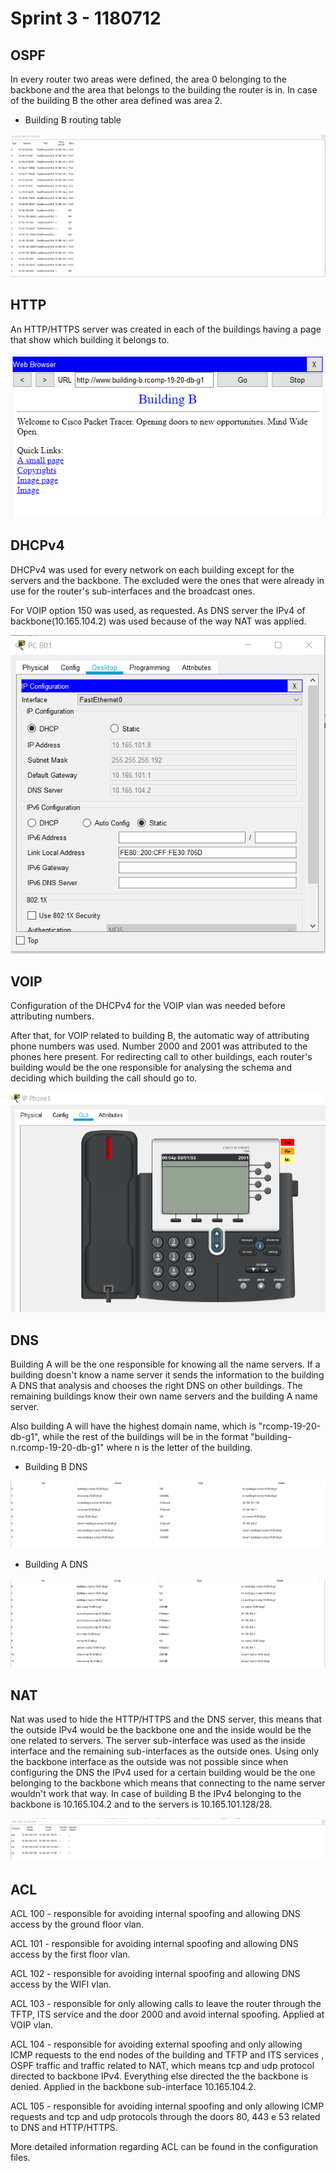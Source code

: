  Sprint 3 - 1180712
===========================================
## OSPF

In every router two areas were defined, the area 0 belonging to the backbone and the area that belongs to the building the router is in. In case of the building B the other area defined was area 2.

- Building B routing table

![routing table](routing_table.png)

## HTTP

An HTTP/HTTPS server was created in each of the buildings having a page that show which building it belongs to. 

![HTTP](HTTP.png)

## DHCPv4

DHCPv4 was used for every network on each building except for the servers and the backbone. The excluded were the ones that were already in use for the router's sub-interfaces and the broadcast ones.

For VOIP option 150 was used, as requested. As DNS server the IPv4 of backbone(10.165.104.2) was used because of the way NAT was applied.

![DHCPv4](DHCPv4.png)

## VOIP

Configuration of the DHCPv4 for the VOIP vlan was needed before attributing numbers.

After that, for VOIP related to building B, the automatic way of attributing phone numbers was used. Number 2000 and 2001 was attributed to the phones here present. For redirecting call to other buildings, each router's building would be the one responsible for analysing the schema and deciding which building the call should go to.

![VOIP](VOIP.png)

## DNS

Building A will be the one responsible for knowing all the name servers. If a building doesn't know a name server it sends the information to the building A DNS that analysis and chooses the right DNS on other buildings. The remaining buildings know their own name servers and the building A name server.

Also building A will have the highest domain name, which is "rcomp-19-20-db-g1", while the rest of the buildings will be in the format "building-n.rcomp-19-20-db-g1" where n is the letter of the building.

- Building B DNS

![DNS](dns_b.png)

- Building A DNS

![DNS](dns_a.png)

## NAT

Nat was used to hide the HTTP/HTTPS and the DNS server, this means that the outside IPv4 would be the backbone one and the inside would be the one related to servers. The server sub-interface was used as the inside interface and the remaining sub-interfaces as the outside ones. Using only the backbone interface as the outside was not possible since when configuring the DNS the IPv4 used for a certain building would be the one belonging to the backbone which means that connecting to the name server wouldn't work that way. In case of building B the IPv4 belonging to the backbone is 10.165.104.2 and to the servers is 10.165.101.128/28.

![NAT](nat.png)

## ACL

ACL 100 - responsible for avoiding internal spoofing and allowing DNS access by the ground floor vlan.

ACL 101 - responsible for avoiding internal spoofing and allowing DNS access by the first floor vlan.

ACL 102 - responsible for avoiding internal spoofing and allowing DNS access by the WIFI vlan.

ACL 103 - responsible for only allowing calls to leave the router through the TFTP, ITS service and the door 2000 and avoid internal spoofing. Applied at VOIP vlan.

ACL 104 - responsible for avoiding external spoofing and only allowing ICMP requests to the end nodes of the building and TFTP and ITS services , OSPF traffic and traffic related to NAT, which means tcp and udp  protocol directed to backbone IPv4. Everything else directed the the backbone is denied. Applied in the backbone sub-interface 10.165.104.2.

ACL 105 - responsible for avoiding internal spoofing and only allowing ICMP requests and tcp and udp protocols through the doors 80, 443 e 53 related to DNS and HTTP/HTTPS.

More detailed information regarding ACL can be found in the configuration files.